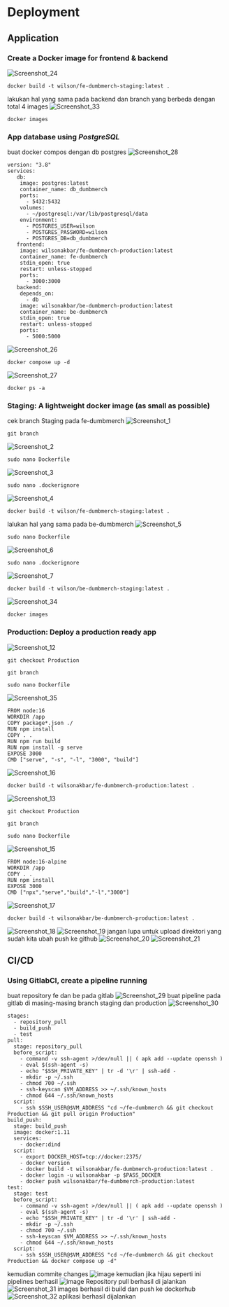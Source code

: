 # Deployment
## Application
### Create a Docker image for frontend & backend
![Screenshot_24](https://github.com/wilsonakbar/Final-Task-Dumbways-WilsonAkbar/assets/132327628/70c1a7ca-aba9-4dc0-b391-2a27a14a9fae)
```
docker build -t wilson/fe-dumbmerch-staging:latest .
```
lakukan hal yang sama pada backend dan branch yang berbeda dengan total 4 images
![Screenshot_33](https://github.com/wilsonakbar/Final-Task-Dumbways-WilsonAkbar/assets/132327628/65ad7d1a-ff94-4f9b-bd95-364f11c3fc24)
```
docker images
```
### App database using *PostgreSQL*
buat docker compos dengan db postgres
![Screenshot_28](https://github.com/wilsonakbar/Final-Task-Dumbways-WilsonAkbar/assets/132327628/066137e6-72e4-4b9f-bac7-f679e6ccf447)
```
version: "3.8"
services:
   db:
    image: postgres:latest
    container_name: db_dumbmerch
    ports:
      - 5432:5432
    volumes:
      - ~/postgresql:/var/lib/postgresql/data
    environment:
      - POSTGRES_USER=wilson
      - POSTGRES_PASSWORD=wilson
      - POSTGRES_DB=db_dumbmerch
   frontend:
    image: wilsonakbar/fe-dumbmerch-production:latest
    container_name: fe-dumbmerch
    stdin_open: true
    restart: unless-stopped
    ports:
      - 3000:3000
   backend:
    depends_on:
      - db
    image: wilsonakbar/be-dumbmerch-production:latest
    container_name: be-dumbmerch
    stdin_open: true
    restart: unless-stopped
    ports:
      - 5000:5000
```
![Screenshot_26](https://github.com/wilsonakbar/Final-Task-Dumbways-WilsonAkbar/assets/132327628/e72c56e5-cdd5-42a1-ac39-b54c79f42f78)
```
docker compose up -d
```
![Screenshot_27](https://github.com/wilsonakbar/Final-Task-Dumbways-WilsonAkbar/assets/132327628/532037c8-0d64-4a0c-a112-7e4e167202f0)
```
docker ps -a
```
### Staging: A lightweight docker image (as small as possible)
cek branch Staging pada fe-dumbmerch
![Screenshot_1](https://github.com/wilsonakbar/Final-Task-Dumbways-WilsonAkbar/assets/132327628/cdc23162-2488-4dd9-96a8-9a4e3a2a0dbe)
```
git branch
```
![Screenshot_2](https://github.com/wilsonakbar/Final-Task-Dumbways-WilsonAkbar/assets/132327628/dbc1dde9-ddb9-417b-a1e5-8e91ee12c530)
```
sudo nano Dockerfile
```
![Screenshot_3](https://github.com/wilsonakbar/Final-Task-Dumbways-WilsonAkbar/assets/132327628/cc821969-72ad-4d9e-8ecf-6bceddc6627b)
```
sudo nano .dockerignore
```
![Screenshot_4](https://github.com/wilsonakbar/Final-Task-Dumbways-WilsonAkbar/assets/132327628/08083c60-165e-465c-848d-828efef41c91)
```
docker build -t wilson/fe-dumbmerch-staging:latest .
```
lalukan hal yang sama pada be-dumbmerch
![Screenshot_5](https://github.com/wilsonakbar/Final-Task-Dumbways-WilsonAkbar/assets/132327628/3080c6d8-6855-4538-878b-1ed5853a99fa)
```
sudo nano Dockerfile
```
![Screenshot_6](https://github.com/wilsonakbar/Final-Task-Dumbways-WilsonAkbar/assets/132327628/a1565d73-693f-41e5-a2fb-f01c97f33bfe)
```
sudo nano .dockerignore
```
![Screenshot_7](https://github.com/wilsonakbar/Final-Task-Dumbways-WilsonAkbar/assets/132327628/f2b4319d-4207-4c66-a064-07c50c079ca5)
```
docker build -t wilson/be-dumbmerch-staging:latest .
```
![Screenshot_34](https://github.com/wilsonakbar/Final-Task-Dumbways-WilsonAkbar/assets/132327628/7b7f2584-f0ac-41d8-841c-73d769e52c40)
```
docker images
```
### Production: Deploy a production ready app
![Screenshot_12](https://github.com/wilsonakbar/Final-Task-Dumbways-WilsonAkbar/assets/132327628/d8739a8f-18e2-4824-bf46-a5a4e778e46d)
```
git checkout Production
```
```
git branch
```
```
sudo nano Dockerfile
```
![Screenshot_35](https://github.com/wilsonakbar/Final-Task-Dumbways-WilsonAkbar/assets/132327628/2fbfa167-770c-4866-8fe4-4e604a207aa0)
```
FROM node:16
WORKDIR /app
COPY package*.json ./
RUN npm install
COPY . .
RUN npm run build
RUN npm install -g serve
EXPOSE 3000
CMD ["serve", "-s", "-l", "3000", "build"]
```
![Screenshot_16](https://github.com/wilsonakbar/Final-Task-Dumbways-WilsonAkbar/assets/132327628/2a587a0d-8a86-4a6e-966f-f11003b1bcbe)
```
docker build -t wilsonakbar/fe-dumbmerch-production:latest .
```
![Screenshot_13](https://github.com/wilsonakbar/Final-Task-Dumbways-WilsonAkbar/assets/132327628/70b0b975-1b1b-4b11-9ae6-3bc800ee0b72)
```
git checkout Production
```
```
git branch
```
```
sudo nano Dockerfile
```
![Screenshot_15](https://github.com/wilsonakbar/Final-Task-Dumbways-WilsonAkbar/assets/132327628/294ae39d-ec3a-465a-9256-af709d3767fc)
```
FROM node:16-alpine
WORKDIR /app
COPY . .
RUN npm install
EXPOSE 3000
CMD ["npx","serve","build","-l","3000"]
```
![Screenshot_17](https://github.com/wilsonakbar/Final-Task-Dumbways-WilsonAkbar/assets/132327628/071fed80-2508-43eb-9ae4-f7e6f0859def)
```
docker build -t wilsonakbar/be-dumbmerch-production:latest .
```
![Screenshot_18](https://github.com/wilsonakbar/Final-Task-Dumbways-WilsonAkbar/assets/132327628/edc6bd1d-4a34-4fce-9882-51c10df0fd1a)
![Screenshot_19](https://github.com/wilsonakbar/Final-Task-Dumbways-WilsonAkbar/assets/132327628/5e6d71a2-e6f1-4538-8d60-0012c1441313)
jangan lupa untuk upload direktori yang sudah kita ubah push ke github
![Screenshot_20](https://github.com/wilsonakbar/Final-Task-Dumbways-WilsonAkbar/assets/132327628/d9dbedd4-18ab-4e39-a0b1-4eb9a0ba8af9)
![Screenshot_21](https://github.com/wilsonakbar/Final-Task-Dumbways-WilsonAkbar/assets/132327628/1fa574d6-95b6-4d86-b894-5c95a8c160e3)

## CI/CD
### Using GitlabCI, create a pipeline running
buat repository fe dan be pada gitlab
![Screenshot_29](https://github.com/wilsonakbar/Final-Task-Dumbways-WilsonAkbar/assets/132327628/1989bbef-9214-4706-8fcb-070cee151fcf)
buat pipeline pada gitlab di masing-masing branch staging dan production
![Screenshot_30](https://github.com/wilsonakbar/Final-Task-Dumbways-WilsonAkbar/assets/132327628/3d556b5f-2aab-4bb7-a975-f98af20cc38e)

```
stages:
  - repository_pull
  - build_push
  - test
pull:
  stage: repository_pull
  before_script:
    - command -v ssh-agent >/dev/null || ( apk add --update openssh )
    - eval $(ssh-agent -s)
    - echo "$SSH_PRIVATE_KEY" | tr -d '\r' | ssh-add -
    - mkdir -p ~/.ssh
    - chmod 700 ~/.ssh
    - ssh-keyscan $VM_ADDRESS >> ~/.ssh/known_hosts
    - chmod 644 ~/.ssh/known_hosts
  script:
    - ssh $SSH_USER@$VM_ADDRESS "cd ~/fe-dumbmerch && git checkout Production && git pull origin Production"
build_push:
  stage: build_push
  image: docker:1.11
  services:
    - docker:dind
  script:
    - export DOCKER_HOST=tcp://docker:2375/
    - docker version
    - docker build -t wilsonakbar/fe-dumbmerch-production:latest .
    - docker login -u wilsonakbar -p $PASS_DOCKER
    - docker push wilsonakbar/fe-dumbmerch-production:latest
test:
  stage: test
  before_script:
    - command -v ssh-agent >/dev/null || ( apk add --update openssh )
    - eval $(ssh-agent -s)
    - echo "$SSH_PRIVATE_KEY" | tr -d '\r' | ssh-add -
    - mkdir -p ~/.ssh
    - chmod 700 ~/.ssh
    - ssh-keyscan $VM_ADDRESS >> ~/.ssh/known_hosts
    - chmod 644 ~/.ssh/known_hosts
  script:
    - ssh $SSH_USER@$VM_ADDRESS "cd ~/fe-dumbmerch && git checkout Production && docker compose up -d"
```
kemudian commite changes
![image](https://github.com/wilsonakbar/Final-Task-Dumbways-WilsonAkbar/assets/132327628/3faa1417-f574-4968-9b3d-6af14a9776a8)
kemudian jika hijau seperti ini pipelines berhasil
![image](https://github.com/wilsonakbar/Final-Task-Dumbways-WilsonAkbar/assets/132327628/8f075eee-8f30-4e6a-bafb-26d64015a081)
Repository pull berhasil di jalankan
![Screenshot_31](https://github.com/wilsonakbar/Final-Task-Dumbways-WilsonAkbar/assets/132327628/a2f50f78-dd3f-4b83-99ec-7d5dec3c444f)
images berhasil di build dan push ke dockerhub
![Screenshot_32](https://github.com/wilsonakbar/Final-Task-Dumbways-WilsonAkbar/assets/132327628/f185e875-f444-4764-8f8f-912407cd92ba)
aplikasi berhasil dijalankan

